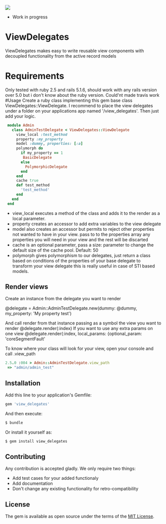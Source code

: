 <a href="https://codeclimate.com/github/coreSegmentFault/view_delegates/maintainability"><img src="https://api.codeclimate.com/v1/badges/a74e2a9f9198b29683a2/maintainability" /></a>
- Work in progress
# ViewDelegates
ViewDelegates makes easy to write reusable view components with decoupled functionality from
the active record models
# Requirements
Only tested with ruby 2.5 and rails 5.1.6, should work with any rails version over 5.0
 but i don't know about the ruby version. Could'nt made travis work 
#Usage
Create a ruby class implementing this gem base class 
ViewDelegates::ViewDelegate. I recommend to place the view delegates
under a folder on your applications app named '/view_delegates'. Then
just add your logic.
```ruby
 module Admin
   class AdminTestDelegate < ViewDelegates::ViewDelegate
     view_local :test_method
     property :my_property
     model :dummy, properties: [:a]
     polymorph do
	   if my_property == 1
		BasicDelegate
	   else
		 PolymorphicDelegate
	   end
     end
     cache true
     def test_method
       'test_method'
     end
   end
 end
```
- view_local executes a method of the class and adds it to the render as a local parameter.
- property creates an accessor to add extra variables to the view delegate
- model also creates an accessor but permits to reject other properties not wanted to have in your view. pass to to the properties array any properties you will need in your view
and the rest will be discarted
- cache is an optional parameter, pass a size: parameter to change the default size of the cache pool. Default: 50  
- polymorph gives polymorphism to our delegates, just return a class based on conditions of the properties of your base delegate to transform your view delegate
 this is really useful in case of STI based models.

## Render views
Create an instance from the delegate you want to render

@delegate = Admin::AdminTestDelegate.new(dummy: @dummy, my_property: 'My property test')

And call render from that instance passing as a symbol the view you want to render
@delegate.render(:index)
If you want to use any extra params on one view
@delegate.render(:index, local_params: {optional_param: 'coreSegmentFault'

To know where your class will look for your view, open your console and call .view_path

```ruby
2.5.0 :004 > Admin::AdminTestDelegate.view_path
 => "admin/admin_test" 

```


## Installation
Add this line to your application's Gemfile:

```ruby
gem 'view_delegates'
```

And then execute:
```bash
$ bundle
```

Or install it yourself as:
```bash
$ gem install view_delegates
```

## Contributing
Any contribution is accepted gladly. We only require two things:
- Add test cases for your added functionaly
- Add documentation
- Don't change any existing functionality for retro-compatibility

## License
The gem is available as open source under the terms of the [MIT License](http://opensource.org/licenses/MIT).

